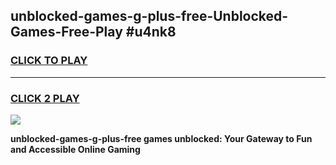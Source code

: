 
## unblocked-games-g-plus-free-Unblocked-Games-Free-Play #u4nk8
<h3>
<a href="https://us.freeplayer.one?title=unblocked-games-g-plus-free&ref=9M">CLICK TO PLAY</a></h3>
<hr>

<h3>
<a href="https://us.freeplayer.one?title=unblocked-games-g-plus-free&ref=9M">CLICK 2 PLAY</a>
  
</h3>

<a href="https://us.freeplayer.one?title=unblocked-games-g-plus-free&ref=9M"><img src="https://clearcache.store/games.png"></a>


**unblocked-games-g-plus-free games unblocked: Your Gateway to Fun and Accessible Online Gaming**
